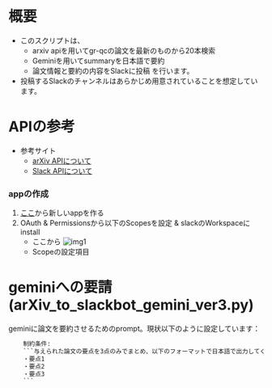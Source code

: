 # 概要
- このスクリプトは、
    - arxiv apiを用いてgr-qcの論文を最新のものから20本検索
    - Geminiを用いてsummaryを日本語で要約
    - 論文情報と要約の内容をSlackに投稿
を行います。
- 投稿するSlackのチャンネルはあらかじめ用意されていることを想定しています。

# APIの参考

- 参考サイト
    - [arXiv APIについて](https://info.arxiv.org/help/api/user-manual.html)
    - [Slack APIについて]()
### appの作成
1. [ここ](https://api.slack.com/apps?new_app=1)から新しいappを作る
2. OAuth & Permissionsから以下のScopesを設定 & slackのWorkspaceにinstall
    - ここから
    ![img1](./docs/imgs/img1.png)
    - Scopeの設定項目


# geminiへの要請 (arXiv_to_slackbot_gemini_ver3.py)
geminiに論文を要約させるためのprompt。現状以下のように設定しています：
```.txt
    制約条件:
    ```与えられた論文の要点を3点のみでまとめ、以下のフォーマットで日本語で出力してください。
    ・要点1
    ・要点2
    ・要点3
    ```
```

